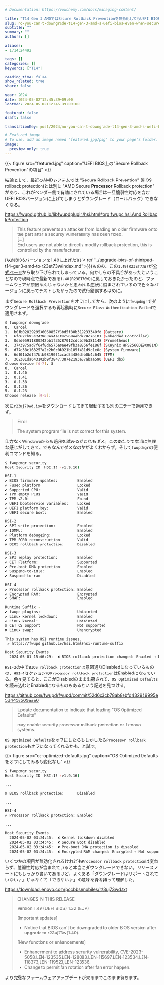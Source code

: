 ```yaml
---
# Documentation: https://wowchemy.com/docs/managing-content/

title: "T14 Gen 3 AMDではSecure Rollback Preventionを無効化してもUEFI BIOSはダウングレードできない"
slug: no-you-can-t-downgrade-t14-gen-3-amd-s-uefi-bios-even-when-secure-rollback-prevention-is-turned-off
subtitle: ""
summary: ""
authors: []

aliases:
- 1714524492

tags: []
categories: []
keywords: ["T14"]

reading_time: false
show_related: true
share: false

year: 2024
date: 2024-05-02T12:45:39+09:00
lastmod: 2024-05-02T12:45:39+09:00

featured: false
draft: false

translationKey: post/2024/no-you-can-t-downgrade-t14-gen-3-amd-s-uefi-bios-even-when-secure-rollback-prevention-is-turned-off

# Featured image
# To use, add an image named "featured.jpg/png" to your page's folder.
image:
  preview_only: true
---
```


{{< figure src="featured.jpg" caption="UEFI BIOS上の\"Secure Rollback Prevention\"の項目" >}}

結論として、最近のAMDシステムでは "Secure Rollback Prevention" (BIOS rollback protection)とは別に "AMD Secure **Processor** Rollback protection" があり、これがベンダー側で有効にされている場合は一旦脆弱性対応を含むUEFI BIOSバージョンに上げてしまうとダウングレード（ロールバック）できなくなる。

https://fwupd.github.io/libfwupdplugin/hsi.html#org.fwupd.hsi.Amd.RollbackProtection
> This feature prevents an attacker from loading an older firmware onto the part after a security vulnerability has been fixed.  
> [...]  
> End users are not able to directly modify rollback protection, this is controlled by the manufacturer.

[以前BIOSバージョンを1.49に上げた]({{< ref "../upgrade-bios-of-thinkpad-t14-gen3-amd-to-r23et73w/index.md" >}})ものの、この`1.49(R23ET73W)`が[公式ページ](https://pcsupport.lenovo.com/jp/ja/products/laptops-and-netbooks/thinkpad-t-series-laptops/thinkpad-t14-gen-3-type-21cf-21cg/21cf/21cfcto1ww/downloads/driver-list/component?name=BIOS%2FUEFI)から取り下げられてしまっている。何かしらの不具合があったということなので現時点で最新である`1.40(R23ET70W)`に戻しておきたかったのと、ファームウェアが原因なんじゃないかと思われる症状に悩まされているので色々なバージョンに戻ってテストしたかったので試行錯誤するはめに。

まず`Secure Rollback Prevention`をオフにしてから、次のように`fwupdmgr`でダウングレードを選択するも再起動時に`Secure Flash Authentication Failed`で適用されず。

```bash
$ fwupdmgr downgrade
0.	Cancel
1.	b0fb0282929536060857f3bd5f80b319233340fd (Battery)
2.	6fd62cb954242863ea4a184c560eebd729c76101 (Embedded Controller)
3.	0d5d05911800242bb1f35287012cdcbd9b381148 (Prometheus)
4.	3743975ad7f64f8d6575a9ae49fb3a8856fe186f (SKHynix HFS256GDE9X081N)
5.	d77c38c163257a2c2b0c0b921b185f481d9c1e0c (System Firmware)
6.	6df01b2df47b1b08190f1acac54486deb0b4c645 (TPM)
7.	362301da643102b9f38477387e2193e57abaa590 (UEFI dbx)
Choose device [0-7]: 5
0.	Cancel
1.	0.1.46
2.	0.1.41
3.	0.1.38
4.	0.1.36
5.	0.1.23
Choose release [0-5]: 
```

次に`r23uj70wd.iso`をダウンロードしてきて起動するも別のエラーで適用できず。

> Error
> 
> The system program file is not correct for this system.

仕方なくWindowsからも適用を試みるがこれもダメ。このあたりで本当に無理な感じがしてきて、でもなんでダメなのかがよくわからず。そして`fwupdmgr`の便利コマンドを知る。

```bash
$ fwupdmgr security
Host Security ID: HSI:1! (v1.9.16)

HSI-1
✔ BIOS firmware updates:         Enabled
✔ Fused platform:                Locked
✔ Supported CPU:                 Valid
✔ TPM empty PCRs:                Valid
✔ TPM v2.0:                      Found
✔ UEFI bootservice variables:    Locked
✔ UEFI platform key:             Valid
✔ UEFI secure boot:              Enabled

HSI-2
✔ SPI write protection:          Enabled
✔ IOMMU:                         Enabled
✔ Platform debugging:            Locked
✔ TPM PCR0 reconstruction:       Valid
✘ BIOS rollback protection:      Disabled

HSI-3
✔ SPI replay protection:         Enabled
✔ CET Platform:                  Supported
✔ Pre-boot DMA protection:       Enabled
✔ Suspend-to-idle:               Enabled
✔ Suspend-to-ram:                Disabled

HSI-4
✔ Processor rollback protection: Enabled
✔ Encrypted RAM:                 Encrypted
✔ SMAP:                          Enabled

Runtime Suffix -!
✔ fwupd plugins:                 Untainted
✔ Linux kernel lockdown:         Enabled
✔ Linux kernel:                  Untainted
✘ CET OS Support:                Not supported
✘ Linux swap:                    Unencrypted

This system has HSI runtime issues.
 » https://fwupd.github.io/hsi.html#hsi-runtime-suffix

Host Security Events
  2024-05-01 15:06:29:  ✘ BIOS rollback protection changed: Enabled → Disabled
```

`HSI-2`の中で`BIOS rollback protection`は意図通りDisabledになっているものの、`HSI-4`セクションの`Processor rollback protection`はEnabledになっている。色々見てると、ここがDisabledのまま出荷されて、`OS Optimized Defaults`を読み込むとEnabledになるものもあるという記述を見つける。

https://github.com/fwupd/fwupd/commit/52d6c3cb78ab8ebfd432949995e5d4437569aaa6
> Update documentation to indicate that loading "OS Optimized Defaults"
> 
> may enable security processor rollback protection on Lenovo systems.

`OS Optimized Defaults`をオフにしたらもしかしたら`Processor rollback protection`もオフになってくれるかも、と試す。

{{< figure src="os-optimized-defaults.jpg" caption="OS Optimized Defaultsをオフにしてみるも変化なし" >}}

```bash
$ fwupdmgr security
Host Security ID: HSI:1! (v1.9.16)

...

✘ BIOS rollback protection:      Disabled

...

HSI-4
✔ Processor rollback protection: Enabled

...

Host Security Events
  2024-05-02 03:24:45:  ✘ Kernel lockdown disabled
  2024-05-02 03:24:45:  ✘ Secure Boot disabled
  2024-05-02 03:24:45:  ✘ Pre-boot DMA protection is disabled
  2024-05-02 03:24:45:  ✘ Encrypted RAM changed: Encrypted → Not supported
```

いくつかの項目が無効化されるけれども`Processor rollback protection`は変わらず、脆弱性対応が含まれていると本当にダウングレードできない。リリースノートにもしっかり書いてあるけど、よくある「ダウングレードはサポートされていないよ」じゃなくて「できないよ」の意味を身を持って理解した。

https://download.lenovo.com/pccbbs/mobiles/r23uj73wd.txt
> CHANGES IN THIS RELEASE
> 
> Version 1.49 (UEFI BIOS)
>         1.32 (ECP)
> 
> [Important updates]
> - Notice that BIOS can't be downgraded to older BIOS version after upgrade to r23uj73w(1.49).
> 
> [New functions or enhancements]
> - Enhancement to address security vulnerability, CVE-2023-5058,LEN-123535,LEN-128083,LEN-115697,LEN-123534,LEN-118373,LEN-119523,LEN-123536.
> - Change to permit fan rotation after fan error happen.


より完璧なファームウェアアップデートが来るまでこのまま待ちます。
